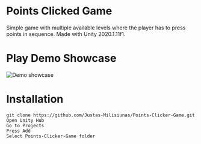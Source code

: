 # Points Clicked Game

Simple game with multiple available levels where the player has to press points in sequence. Made with Unity 2020.1.11f1.


# Play Demo Showcase

![Demo showcase](https://i.imgur.com/HxTOJ1J.gif)

# Installation

    git clone https://github.com/Justas-Milisiunas/Points-Clicker-Game.git
	Open Unity Hub
	Go to Projects
	Press Add
	Select Points-Clicker-Game folder
